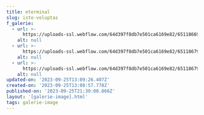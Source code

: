 ```yaml
---
title: eterminal
slug: iste-voluptas
f_galerie:
  - url: >-
      https://uploads-ssl.webflow.com/64d397f8db7e501ca6169e82/651186694d7f47e749427c60_image17.jpeg
    alt: null
  - url: >-
      https://uploads-ssl.webflow.com/64d397f8db7e501ca6169e82/6511867937fa35c3bd03af71_Bildschirmfoto%202023-09-13%20um%2009.37.04.png
    alt: null
  - url: >-
      https://uploads-ssl.webflow.com/64d397f8db7e501ca6169e82/65118679dec513085cab2e5e_Bildschirmfoto%202023-09-13%20um%2009.56.56.png
    alt: null
updated-on: '2023-09-25T13:09:26.407Z'
created-on: '2023-09-25T13:08:57.778Z'
published-on: '2023-09-25T21:39:00.866Z'
layout: '[galerie-image].html'
tags: galerie-image
---
```



